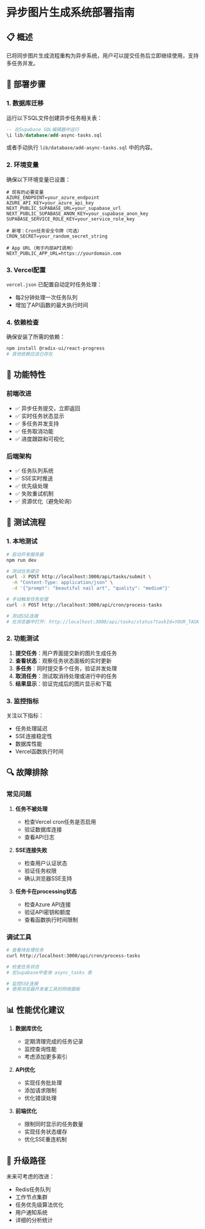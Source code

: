 # 异步图片生成系统部署指南

## 📋 概述

已将同步图片生成流程重构为异步系统，用户可以提交任务后立即继续使用，支持多任务并发。

## 🔧 部署步骤

### 1. 数据库迁移

运行以下SQL文件创建异步任务相关表：

```sql
-- 在Supabase SQL编辑器中运行
\i lib/database/add-async-tasks.sql
```

或者手动执行 `lib/database/add-async-tasks.sql` 中的内容。

### 2. 环境变量

确保以下环境变量已设置：

```env
# 现有的必要变量
AZURE_ENDPOINT=your_azure_endpoint
AZURE_API_KEY=your_azure_api_key
NEXT_PUBLIC_SUPABASE_URL=your_supabase_url
NEXT_PUBLIC_SUPABASE_ANON_KEY=your_supabase_anon_key
SUPABASE_SERVICE_ROLE_KEY=your_service_role_key

# 新增：Cron任务安全令牌（可选）
CRON_SECRET=your_random_secret_string

# App URL（用于内部API调用）
NEXT_PUBLIC_APP_URL=https://yourdomain.com
```

### 3. Vercel配置

`vercel.json` 已配置自动定时任务处理：
- 每2分钟处理一次任务队列
- 增加了API函数的最大执行时间

### 4. 依赖检查

确保安装了所需的依赖：

```bash
npm install @radix-ui/react-progress
# 其他依赖应该已存在
```

## 🚀 功能特性

### 前端改进
- ✅ 异步任务提交，立即返回
- ✅ 实时任务状态显示
- ✅ 多任务并发支持
- ✅ 任务取消功能
- ✅ 进度跟踪和可视化

### 后端架构
- ✅ 任务队列系统
- ✅ SSE实时推送
- ✅ 优先级处理
- ✅ 失败重试机制
- ✅ 资源优化（避免轮询）

## 🧪 测试流程

### 1. 本地测试

```bash
# 启动开发服务器
npm run dev

# 测试任务提交
curl -X POST http://localhost:3000/api/tasks/submit \
  -H "Content-Type: application/json" \
  -d '{"prompt": "beautiful nail art", "quality": "medium"}'

# 手动触发任务处理
curl -X POST http://localhost:3000/api/cron/process-tasks

# 测试SSE连接
# 在浏览器中打开: http://localhost:3000/api/tasks/status?taskId=YOUR_TASK_ID
```

### 2. 功能测试

1. **提交任务**：用户界面提交新的图片生成任务
2. **查看状态**：观察任务状态面板的实时更新
3. **多任务**：同时提交多个任务，验证并发处理
4. **取消任务**：测试取消待处理或进行中的任务
5. **结果显示**：验证完成后的图片显示和下载

### 3. 监控指标

关注以下指标：
- 任务处理延迟
- SSE连接稳定性
- 数据库性能
- Vercel函数执行时间

## 🔍 故障排除

### 常见问题

1. **任务不被处理**
   - 检查Vercel cron任务是否启用
   - 验证数据库连接
   - 查看API日志

2. **SSE连接失败**
   - 检查用户认证状态
   - 验证任务权限
   - 确认浏览器SSE支持

3. **任务卡在processing状态**
   - 检查Azure API连接
   - 验证API密钥和额度
   - 查看函数执行时间限制

### 调试工具

```bash
# 查看待处理任务
curl http://localhost:3000/api/cron/process-tasks

# 检查任务状态
# 在Supabase中查询 async_tasks 表

# 监控SSE连接
# 使用浏览器开发者工具的网络面板
```

## 📊 性能优化建议

1. **数据库优化**
   - 定期清理完成的任务记录
   - 监控查询性能
   - 考虑添加更多索引

2. **API优化**
   - 实现任务批处理
   - 添加请求限制
   - 优化错误处理

3. **前端优化**
   - 限制同时显示的任务数量
   - 实现任务状态缓存
   - 优化SSE重连机制

## 🔄 升级路径

未来可考虑的改进：
- Redis任务队列
- 工作节点集群
- 任务优先级算法优化
- 用户通知系统
- 详细的分析统计